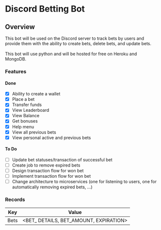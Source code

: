 # Discord Betting Bot

## Overview
This bot will be used on the Discord server to track bets by users and provide them with the ability to create bets, delete bets, and update bets.
</br></br>
This bot will use python and will be hosted for free on Heroku and MongoDB.

### __Features__
#### Done
- [x] Ability to create a wallet
- [x] Place a bet
- [x] Transfer funds
- [x] View Leaderboard
- [x] View Balance
- [x] Get bonuses
- [x] Help menu
- [x] View all previous bets
- [x] View personal active and previous bets

#### To Do
- [ ] Update bet statuses/transaction of successful bet
- [ ] Create job to remove expired bets
- [ ] Design transaction flow for won bet
- [ ] Implement transaction flow for won bet
- [ ] Change architecture to microservices (one for listening to users, one for automatically removing expired bets, ...)

### __Records__
**Key**   | **Value**  
-----     | ------
Bets      | <BET_ DETAILS, BET_AMOUNT, EXPIRATION>
